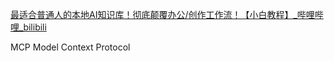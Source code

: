 [最适合普通人的本地AI知识库！彻底颠覆办公/创作工作流！【小白教程】_哔哩哔哩_bilibili](https://www.bilibili.com/video/BV1j7ojYREUQ/?spm_id_from=333.337.search-card.all.click&vd_source=f304d2eab9ac0f2f6f0b201abdd1b82c)

MCP Model Context Protocol

